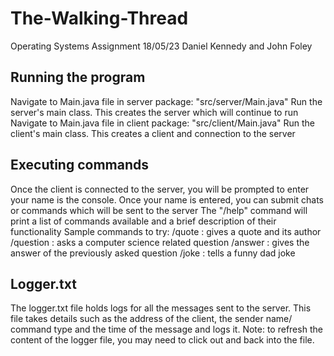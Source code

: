 # The-Walking-Thread
Operating Systems Assignment 18/05/23
Daniel Kennedy and John Foley

## Running the program
Navigate to Main.java file in server package: "src/server/Main.java"
Run the server's main class. This creates the server which will continue to run
Navigate to Main.java file in client package: "src/client/Main.java"
Run the client's main class. This creates a client and connection to the server

## Executing commands
Once the client is connected to the server, you will be prompted to enter your name is the console. 
Once your name is entered, you can submit chats or commands which will be sent to the server
The "/help" command will print a list of commands available and a brief description of their functionality
Sample commands to try: /quote : gives a quote and its author 
                        /question : asks a computer science related question
                        /answer : gives the answer of the previously asked question
                        /joke : tells a funny dad joke

## Logger.txt
The logger.txt file holds logs for all the messages sent to the server. This file takes details such as 
the address of the client, the sender name/ command type and the time of the message and logs it. 
Note: to refresh the content of the logger file, you may need to click out and back into the file. 
